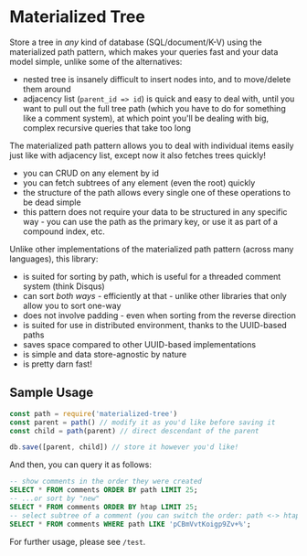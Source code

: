 # Materialized Tree
Store a tree in *any* kind of database (SQL/document/K-V) using the materialized path pattern, which makes your queries fast and your data model simple, unlike some of the alternatives:
- nested tree is insanely difficult to insert nodes into, and to move/delete them around
- adjacency list (`parent_id => id`) is quick and easy to deal with, until you want to pull out the full tree path (which you have to do for something like a comment system), at which point you'll be dealing with big, complex recursive queries that take too long

The materialized path pattern allows you to deal with individual items easily just like with adjacency list, except now it also fetches trees quickly!
- you can CRUD on any element by id
- you can fetch subtrees of any element (even the root) quickly
- the structure of the path allows every single one of these operations to be dead simple
- this pattern does not require your data to be structured in any specific way - you can use the path as the primary key, or use it as part of a compound index, etc.

Unlike other implementations of the materialized path pattern (across many languages), this library:
- is suited for sorting by path, which is useful for a threaded comment system (think Disqus)
- can sort *both ways* - efficiently at that - unlike other libraries that only allow you to sort one-way
- does not involve padding - even when sorting from the reverse direction
- is suited for use in distributed environment, thanks to the UUID-based paths
- saves space compared to other UUID-based implementations
- is simple and data store-agnostic by nature
- is pretty darn fast!

## Sample Usage
```javascript
const path = require('materialized-tree')
const parent = path() // modify it as you'd like before saving it
const child = path(parent) // direct descendant of the parent

db.save([parent, child]) // store it however you'd like!
```

And then, you can query it as follows:
```sql
-- show comments in the order they were created
SELECT * FROM comments ORDER BY path LIMIT 25;
-- ...or sort by "new"
SELECT * FROM comments ORDER BY htap LIMIT 25;
-- select subtree of a comment (you can switch the order: path <-> htap)
SELECT * FROM comments WHERE path LIKE 'pCBmVvtKoigp9Zv+%';
```

For further usage, please see `/test`.
